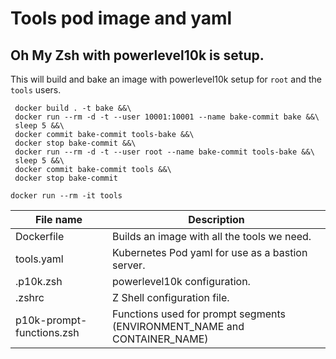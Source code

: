 # Tools pod image and yaml

## Oh My Zsh with powerlevel10k is setup.

This will build and bake an image with powerlevel10k setup for `root` and the `tools` users.

```shell
 docker build . -t bake &&\
 docker run --rm -d -t --user 10001:10001 --name bake-commit bake &&\
 sleep 5 &&\
 docker commit bake-commit tools-bake &&\
 docker stop bake-commit &&\
 docker run --rm -d -t --user root --name bake-commit tools-bake &&\
 sleep 5 &&\
 docker commit bake-commit tools &&\
 docker stop bake-commit
```

```shell
docker run --rm -it tools
```

| File name                 | Description                                                               |
|---------------------------|---------------------------------------------------------------------------|
| Dockerfile                | Builds an image with all the tools we need.                               |
| tools.yaml                | Kubernetes Pod yaml for use as a bastion server.                          |
| .p10k.zsh                 | powerlevel10k configuration.                                              |
| .zshrc                    | Z Shell configuration file.                                               |
| p10k-prompt-functions.zsh | Functions used for prompt segments  (ENVIRONMENT_NAME and CONTAINER_NAME) |